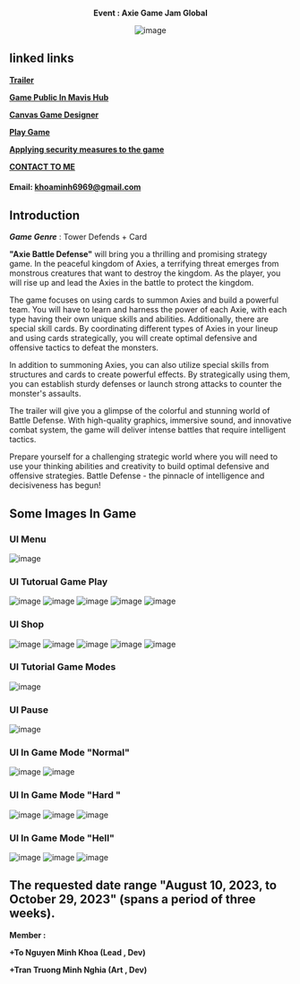<p align="center">
  <strong>Event : Axie Game Jam Global</strong>
</p>

<p align="center">
  <img src="https://github.com/IAmMinhKhoa/Axe-Defense/assets/88275892/da578502-319c-4b68-a96b-ebe79ea0c357" alt="image">
</p>


## linked links
[**Trailer**](https://www.youtube.com/watch?v=1Afv0_Cqn30&t=2s) <p>
[**Game Public In Mavis Hub**](https://hub.skymavis.com/games/axie-battle-defense) <p>
[**Canvas Game Designer**](https://www.canva.com/design/DAFvYbwvdGc/hJqyqonTFgyeGm3mrMcJTg/edit?utm_content=DAFvYbwvdGc&utm_campaign=designshare&utm_medium=link2&utm_source=sharebutton
) <p>
[**Play Game**](https://ngobakhasix6nine9.itch.io/axie-battle-defends)<p>

[**Applying security measures to the game**](https://www.canva.com/design/DAF2OXnCLu8/pQqccsh-H1JEtXwMZ1sRRA/edit?utm_content=DAF2OXnCLu8&utm_campaign=designshare&utm_medium=link2&utm_source=sharebutton ) <p>
[**CONTACT TO ME**](https://www.facebook.com/Ireking666)
#### **Email: khoaminh6969@gmail.com**


## Introduction
_**Game Genre**_ : Tower Defends + Card

**"Axie Battle Defense"** will bring you a thrilling and promising strategy game. In the peaceful kingdom of Axies, a terrifying threat emerges from monstrous creatures that want to destroy the kingdom. As the player, you will rise up and lead the Axies in the battle to protect the kingdom.

The game focuses on using cards to summon Axies and build a powerful team. You will have to learn and harness the power of each Axie, with each type having their own unique skills and abilities. Additionally, there are special skill cards. By coordinating different types of Axies in your lineup and using cards strategically, you will create optimal defensive and offensive tactics to defeat the monsters.

In addition to summoning Axies, you can also utilize special skills from structures and cards to create powerful effects. By strategically using them, you can establish sturdy defenses or launch strong attacks to counter the monster's assaults.

The trailer will give you a glimpse of the colorful and stunning world of Battle Defense. With high-quality graphics, immersive sound, and innovative combat system, the game will deliver intense battles that require intelligent tactics.

Prepare yourself for a challenging strategic world where you will need to use your thinking abilities and creativity to build optimal defensive and offensive strategies. Battle Defense - the pinnacle of intelligence and decisiveness has begun!

## Some Images In Game
### UI Menu
![image](https://github.com/IAmMinhKhoa/Axe-Defense/assets/88275892/7e6839f1-b82f-405c-9fcb-4cc5b9159de9)

### UI Tutorual Game Play

![image](https://github.com/IAmMinhKhoa/Axe-Defense/assets/88275892/1b06a3d2-d63a-45f5-9a3a-d49fe6ce9f68)
![image](https://github.com/IAmMinhKhoa/Axe-Defense/assets/88275892/edebebbe-0252-46c1-bdea-3cece8a81d91)
![image](https://github.com/IAmMinhKhoa/Axe-Defense/assets/88275892/d81c3116-c0d0-40ef-ba8c-5989e6e4ac1f)
![image](https://github.com/IAmMinhKhoa/Axe-Defense/assets/88275892/6401717c-a6fa-4135-8571-d3eee56dc400)
![image](https://github.com/IAmMinhKhoa/Axe-Defense/assets/88275892/e0c1b795-ce6b-495f-8c5b-678943efb201)


### UI Shop
![image](https://github.com/IAmMinhKhoa/Axe-Defense/assets/88275892/cbe89e6c-dce4-4d68-ab5a-01e17f82626b)
![image](https://github.com/IAmMinhKhoa/Axe-Defense/assets/88275892/ff619842-5c54-458b-8862-bb9d3a3d178f)
![image](https://github.com/IAmMinhKhoa/Axe-Defense/assets/88275892/c6e8cb18-c169-4858-b797-9a9e3e629fae)
![image](https://github.com/IAmMinhKhoa/Axe-Defense/assets/88275892/033c9238-8ca6-4fa1-8b9d-d1ad55e0ffcd)
![image](https://github.com/IAmMinhKhoa/Axe-Defense/assets/88275892/2bd422fd-9790-44f3-b5cc-91e0ab6fe43d)

### UI Tutorial Game Modes
![image](https://github.com/IAmMinhKhoa/Axe-Defense/assets/88275892/2c14607c-3742-496d-a5e7-b1585427b43d)
### UI Pause
![image](https://github.com/IAmMinhKhoa/Axe-Defense/assets/88275892/e112fa58-5c2c-4cf0-832d-a1977e736b8f)

### UI In Game Mode "Normal"
![image](https://github.com/IAmMinhKhoa/Axe-Defense/assets/88275892/0984473a-b00f-4d42-b7d8-625423b8e8a5)
![image](https://github.com/IAmMinhKhoa/Axe-Defense/assets/88275892/e883f906-5ac4-4c0e-a64f-bbb2a4abd995)

### UI In Game Mode "Hard "
![image](https://github.com/IAmMinhKhoa/Axe-Defense/assets/88275892/c8f8fa53-e009-459f-86a3-4280fd649722)
![image](https://github.com/IAmMinhKhoa/Axe-Defense/assets/88275892/75f630d4-bb1f-499d-9bed-01e4d93aaca7)
![image](https://github.com/IAmMinhKhoa/Axe-Defense/assets/88275892/91794d46-0abf-4674-9f18-f42eb3e14b97)


### UI In Game Mode "Hell"
![image](https://github.com/IAmMinhKhoa/Axe-Defense/assets/88275892/c14c18cf-9d1c-4723-8cdc-0c6eec1e1a19)
![image](https://github.com/IAmMinhKhoa/Axe-Defense/assets/88275892/8cf30b0d-0649-4d28-864a-ff97b772bd6f)
![image](https://github.com/IAmMinhKhoa/Axe-Defense/assets/88275892/f02036ed-202b-4ab0-a4dd-455f3391ce4d)

## The requested date range "August 10, 2023, to October 29, 2023" (spans a period of three weeks).
**Member : </p>
+To Nguyen Minh Khoa (Lead , Dev) </p>
+Tran Truong Minh Nghia (Art , Dev) </p>**
